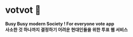 # votvot 🤖
**Busy Busy modern Society ! For everyone vote app**<br />
**사소한 것 하나까지 결정하기 어려운 현대인들을 위한 투표 웹 서비스**

